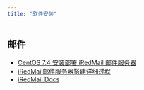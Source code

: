 ```yaml
---
title: "软件安装"
---
```


## 邮件

* [CentOS 7.4 安装部署 iRedMail 邮件服务器](https://www.cnblogs.com/saszhuqing/p/9557320.html)
* [iRedMail邮件服务器搭建详细过程](https://blog.csdn.net/freshsunma/article/details/80631094)
* [iRedMail Docs](https://docs.iredmail.org/index-zh_CN.html)